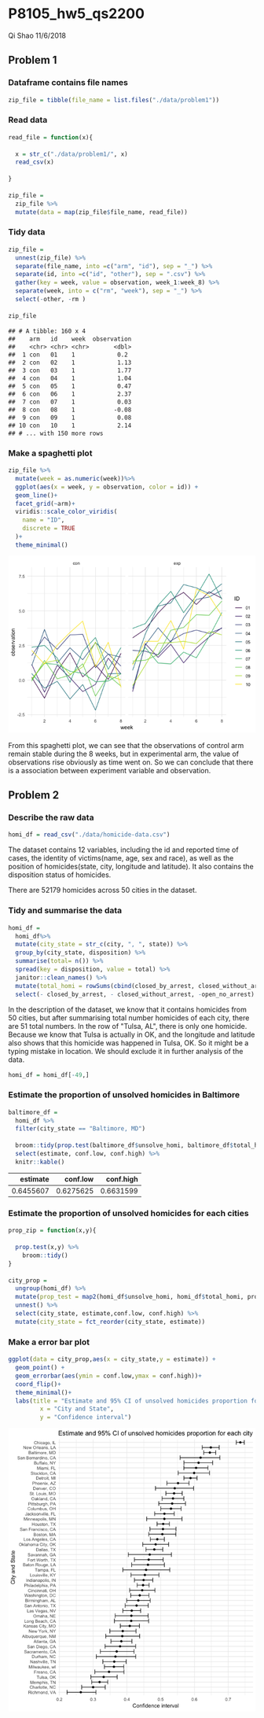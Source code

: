 P8105\_hw5\_qs2200
================
Qi Shao
11/6/2018

Problem 1
---------

### Dataframe contains file names

``` r
zip_file = tibble(file_name = list.files("./data/problem1"))
```

### Read data

``` r
read_file = function(x){
  
  x = str_c("./data/problem1/", x)
  read_csv(x)
  
}

zip_file = 
  zip_file %>%
  mutate(data = map(zip_file$file_name, read_file))
```

### Tidy data

``` r
zip_file = 
  unnest(zip_file) %>%
  separate(file_name, into =c("arm", "id"), sep = "_") %>%
  separate(id, into =c("id", "other"), sep = ".csv") %>%
  gather(key = week, value = observation, week_1:week_8) %>%
  separate(week, into = c("rm", "week"), sep = "_") %>%
  select(-other, -rm )

zip_file
```

    ## # A tibble: 160 x 4
    ##    arm   id    week  observation
    ##    <chr> <chr> <chr>       <dbl>
    ##  1 con   01    1            0.2 
    ##  2 con   02    1            1.13
    ##  3 con   03    1            1.77
    ##  4 con   04    1            1.04
    ##  5 con   05    1            0.47
    ##  6 con   06    1            2.37
    ##  7 con   07    1            0.03
    ##  8 con   08    1           -0.08
    ##  9 con   09    1            0.08
    ## 10 con   10    1            2.14
    ## # ... with 150 more rows

### Make a spaghetti plot

``` r
zip_file %>%
  mutate(week = as.numeric(week))%>%
  ggplot(aes(x = week, y = observation, color = id)) +
  geom_line()+
  facet_grid(~arm)+
  viridis::scale_color_viridis(
    name = "ID", 
    discrete = TRUE
  )+
  theme_minimal() 
```

![](p8105_hw5_qs2200_files/figure-markdown_github/problem%201.4-1.png)

From this spaghetti plot, we can see that the observations of control arm remain stable during the 8 weeks, but in experimental arm, the value of observations rise obviously as time went on. So we can conclude that there is a association between experiment variable and observation.

Problem 2
---------

### Describe the raw data

``` r
homi_df = read_csv("./data/homicide-data.csv") 
```

The dataset contains 12 variables, including the id and reported time of cases, the identity of victims(name, age, sex and race), as well as the position of homicides(state, city, longitude and latitude). It also contains the disposition status of homicides.

There are 52179 homicides across 50 cities in the dataset.

### Tidy and summarise the data

``` r
homi_df = 
  homi_df%>%
  mutate(city_state = str_c(city, ", ", state)) %>%
  group_by(city_state, disposition) %>%
  summarise(total= n()) %>%
  spread(key = disposition, value = total) %>%
  janitor::clean_names() %>%
  mutate(total_homi = rowSums(cbind(closed_by_arrest, closed_without_arrest, open_no_arrest), na.rm = T), unsolve_homi = rowSums(cbind(closed_without_arrest, open_no_arrest), na.rm = T)) %>%
  select(- closed_by_arrest, - closed_without_arrest, -open_no_arrest)
```

In the description of the dataset, we know that it contains homicides from 50 cities, but after summarising total number homicides of each city, there are 51 total numbers. In the row of "Tulsa, AL", there is only one homicide. Because we know that Tulsa is actually in OK, and the longitude and latitude also shows that this homicide was happened in Tulsa, OK. So it might be a typing mistake in location. We should exclude it in further analysis of the data.

``` r
homi_df = homi_df[-49,]
```

### Estimate the proportion of unsolved homicides in Baltimore

``` r
baltimore_df = 
  homi_df %>%
  filter(city_state == "Baltimore, MD")

  broom::tidy(prop.test(baltimore_df$unsolve_homi, baltimore_df$total_homi)) %>%
  select(estimate, conf.low, conf.high) %>%
  knitr::kable()
```

|   estimate|   conf.low|  conf.high|
|----------:|----------:|----------:|
|  0.6455607|  0.6275625|  0.6631599|

### Estimate the proportion of unsolved homicides for each cities

``` r
prop_zip = function(x,y){
  
  prop.test(x,y) %>%
    broom::tidy()
}

city_prop =
  ungroup(homi_df) %>%
  mutate(prop_test = map2(homi_df$unsolve_homi, homi_df$total_homi, prop_zip))%>%
  unnest() %>%
  select(city_state, estimate,conf.low, conf.high) %>%
  mutate(city_state = fct_reorder(city_state, estimate))
```

### Make a error bar plot

``` r
ggplot(data = city_prop,aes(x = city_state,y = estimate)) + 
  geom_point() +
  geom_errorbar(aes(ymin = conf.low,ymax = conf.high))+
  coord_flip()+
  theme_minimal()+
  labs(title = "Estimate and 95% CI of unsolved homicides proportion for each city", 
         x = "City and State", 
         y = "Confidence interval") 
```

![](p8105_hw5_qs2200_files/figure-markdown_github/problem%202.6-1.png)
